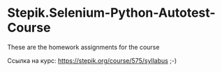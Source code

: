 # Stepik.Selenium-Python-Autotest-Course
These are the homework assignments for the course

Ссылка на курс:
https://stepik.org/course/575/syllabus
;-)